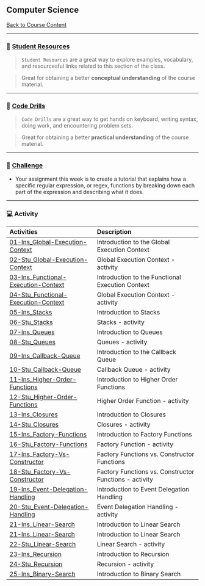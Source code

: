 ## Computer Science
[Back to Course Content](../../README.md)

-----

### :book: **[Student Resources](student-resources/README.md)**

> `Student Resources` are a great way to explore examples, vocabulary, and resourcesful links related to this section of the class.

> Great for obtaining a better **conceptual understanding** of the course material. 

------

### :dart: **[Code Drills](code-drills/README.md)**

> `Code Drills` are a great way to get hands on keyboard, writing syntax, doing work, and encountering problem sets. 

> Great for obtaining a better **practical understanding** of the course material. 


-----
### :pencil: **[Challenge](challenge/README.md)**

- Your assignment this week is to create a tutorial that explains how a specific regular expression, or regex, functions by breaking down each part of the expression and describing what it does.

-----

### :computer: Activity

|  Activities |  Description |
|:--	|:-- |
|[01-Ins_Global-Execution-Context](activities/01-Ins_Global-Execution-Context)| Introduction to the Global Execution Context |
|[02-Stu_Global-Execution-Context](activities/02-Stu_Global-Execution-Context)| Global Execution Context  - activity |
|[03-Ins_Functional-Execution-Context](activities/03-Ins_Functional-Execution-Context)| Introduction to the Functional Execution Context |
|[04-Stu_Functional-Execution-Context](activities/04-Stu_Functional-Execution-Context)| Global Execution Context - activity |
|[05-Ins_Stacks](activities/05-Ins_Stacks)| Introduction to Stacks |
|[06-Stu_Stacks](activities/06-Stu_Stacks)| Stacks - activity |
|[07-Ins_Queues](activities/07-Ins_Queues)| Introduction to Queues |
|[08-Stu_Queues](activities/08-Stu_Queues)| Queues - activity |
|[09-Ins_Callback-Queue](activities/09-Ins_Callback-Queue)| Introduction to the Callback Queue |
|[10-Stu_Callback-Queue](activities/10-Stu_Callback-Queue)| Callback Queue - activity |
|[11-Ins_Higher-Order-Functions](activities/11-Ins_Higher-Order-Functions)| Introduction to Higher Order Functions |
|[12-Stu_Higher-Order-Functions](activities/12-Stu_Higher-Order-Functions)| Higher Order Function - activity |
|[13-Ins_Closures](activities/13-Ins_Closures)| Introduction to Closures |
|[14-Stu_Closures](activities/14-Stu_Closures)| Closures - activity |
|[15-Ins_Factory-Functions](activities/15-Ins_Factory-Functions)| Introduction to Factory Functions |
|[16-Stu_Factory-Functions](activities/16-Stu_Factory-Functions)| Factory Function - activity |
|[17-Ins_Factory-Vs-Constructor](activitites/17-Ins_Factory-Vs-Constructor)| Factory Functions vs. Constructor Functions |
|[18-Stu_Factory-Vs-Constructor](activitites/18-Stu_Factory-Vs-Constructor)| Factory Functions vs. Constructor Functions - activity |
|[19-Ins_Event-Delegation-Handling](activitites/19-Ins_Event-Delegation-Handling)| Introduction to Event Delegation Handling |
|[20-Stu_Event-Delegation-Handling](activitites/20-Stu_Event-Delegation-Handling)| Event Delegation Handling - activity |
|[21-Ins_Linear-Search](activitites/21-Ins_Linear-Search)| Introduction to Linear Search |
|[21-Ins_Linear-Search](activitites/21-Ins_Linear-Search)| Introduction to Linear Search |
|[22-Stu_Linear-Search](activitites/22-Stu_Linear-Search)| Linear Search - activity |
|[23-Ins_Recursion](activitites/23-Ins_Recursion)| Introduction to Recursion |
|[24-Stu_Recursion](activitites/24-Stu_Recursion)| Recursion - activity |
|[25-Ins_Binary-Search](activitites/25-Ins_Binary-Search)| Introduction to Binary Search |

